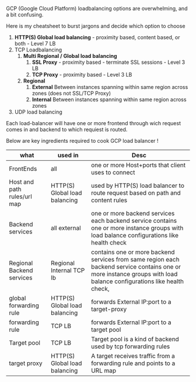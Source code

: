 GCP (Google Cloud Platform) loadbalancing options are overwhelming, and a bit confusing. 

Here is my cheatsheet to burst jargons and decide which option to choose  
  
  
1. **HTTP(S) Global load balancing** - proximity based, content based, or both - Level 7 LB
1. TCP Loadbalancing
    1. **Multi Regional / Global load balancing**
        1. **SSL Proxy** - proximity based - terminate SSL sessions - Level 3 LB
        1. **TCP Proxy** - proximity based - Level 3 LB
    1. **Regional** 
        1. **External** Between instances spanning within same region across zones (does not SSL/TCP Proxy)
        1. **Internal** Between instances spanning within same region across zones
1. UDP load balancing


Each load-balancer will have one or more frontend through wich request comes in and backend to which requiest is routed.

Below are key ingredients required to cook GCP load balancer !

|  what | used in | Desc |
| -------------| ------------- | ------------- |
| FrontEnds | all |  one or more Host+ports that  client uses to connect |
| Host and path rules/url map |HTTP(S) Global load balancing | used by HTTP(S) load balancer to route request based on path and content rules |
|Backend services| all  external | one or more backend services each backend service contains one or more instance groups with load balance configurations like health check  |
|Regional Backend services| Regional Internal TCP lb |contains one or more backend services from same region each backend service contains one or more instance groups with load balance configurations like health check, |
|global forwarding rule| HTTP(S) Global load balancing | forwards External IP:port to a target-proxy|
|forwarding rule| TCP LB | forwards External IP:port to a target pool|
|Target pool| TCP LB |Target pool is a kind of backend used by tcp forwarding rules|
|target proxy| HTTP(S) Global load balancing |A target receives traffic from a forwarding rule and points to a URL map|
